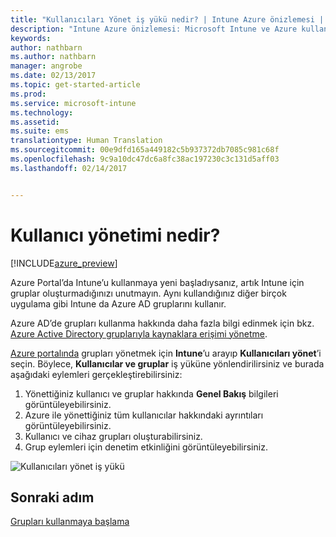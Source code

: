 ```yaml
---
title: "Kullanıcıları Yönet iş yükü nedir? | Intune Azure önizlemesi | Microsoft Docs"
description: "Intune Azure önizlemesi: Microsoft Intune ve Azure kullanarak kullanıcıları görüntülemeyi ve yönetmeyi öğrenin."
keywords: 
author: nathbarn
ms.author: nathbarn
manager: angrobe
ms.date: 02/13/2017
ms.topic: get-started-article
ms.prod: 
ms.service: microsoft-intune
ms.technology: 
ms.assetid: 
ms.suite: ems
translationtype: Human Translation
ms.sourcegitcommit: 00e9dfd165a449182c5b937372db7085c981c68f
ms.openlocfilehash: 9c9a10dc47dc6a8fc38ac197230c3c131d5aff03
ms.lasthandoff: 02/14/2017


---
```


# <a name="what-is-user-management"></a>Kullanıcı yönetimi nedir?


[!INCLUDE[azure_preview](../includes/azure_preview.md)]

Azure Portal’da Intune’u kullanmaya yeni başladıysanız, artık Intune için gruplar oluşturmadığınızı unutmayın. Aynı kullandığınız diğer birçok uygulama gibi Intune da Azure AD gruplarını kullanır.

Azure AD’de grupları kullanma hakkında daha fazla bilgi edinmek için bkz. [Azure Active Directory gruplarıyla kaynaklara erişimi yönetme](https://docs.microsoft.com/en-us/azure/active-directory/active-directory-manage-groups).

[Azure portalında](https://portal.azure.com) grupları yönetmek için **Intune**’u arayıp **Kullanıcıları yönet**’i seçin. Böylece, **Kullanıcılar ve gruplar** iş yüküne yönlendirilirsiniz ve burada aşağıdaki eylemleri gerçekleştirebilirsiniz:

1. Yönettiğiniz kullanıcı ve gruplar hakkında **Genel Bakış** bilgileri görüntüleyebilirsiniz.
2. Azure ile yönettiğiniz tüm kullanıcılar hakkındaki ayrıntıları görüntüleyebilirsiniz.
3. Kullanıcı ve cihaz grupları oluşturabilirsiniz.
4. Grup eylemleri için denetim etkinliğini görüntüleyebilirsiniz.

![Kullanıcıları yönet iş yükü](./media/manage-users.png)


## <a name="next-step"></a>Sonraki adım

[Grupları kullanmaya başlama](/intune-azure/manage-users/get-started-with-groups)

